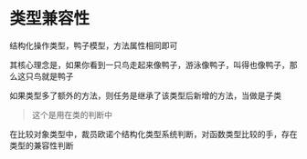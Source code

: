 # 类型兼容性

结构化操作类型，鸭子模型，方法属性相同即可

其核心理念是，如果你看到一只鸟走起来像鸭子，游泳像鸭子，叫得也像鸭子，那么这只鸟就是鸭子

如果类型多了额外的方法，则任务是继承了该类型后新增的方法，当做是子类

>  这个是用在类的判断中

在比较对象类型中，裁员欧诺个结构化类型系统判断，对函数类型比较的手，存在类型的兼容性判断